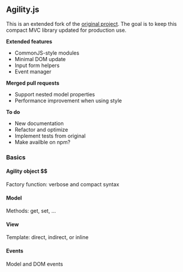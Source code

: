 ## Agility.js

This is an extended fork of the [original project](https://github.com/arturadib/agility). The goal is to keep this compact MVC library updated for production use.

**Extended features**

- CommonJS-style modules
- Minimal DOM update
- Input form helpers
- Event manager

**Merged pull requests**

- Support nested model properties
- Performance improvement when using style

**To do**

- New documentation
- Refactor and optimize
- Implement tests from original
- Make availble on npm?

### Basics

#### Agility object $$

Factory function: verbose and compact syntax

#### Model

Methods: get, set, ...

#### View 

Template: direct, indirect, or inline

#### Events

Model and DOM events

